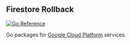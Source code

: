 ## Firestore Rollback

[![Go Reference](https://pkg.go.dev/badge/cloud.google.com/go.svg)](https://pkg.go.dev/cloud.google.com/go/firestore)

Go packages for [Google Cloud Platform](https://cloud.google.com) services.